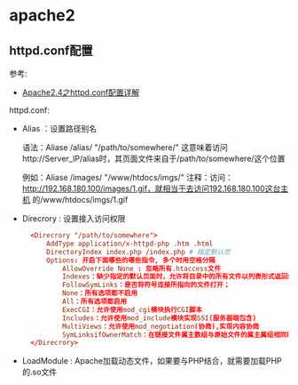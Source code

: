 # apache2
## httpd.conf配置
参考:
- [Apache2.4之httpd.conf配置详解](https://blog.csdn.net/a88073327/article/details/80921808)

httpd.conf:
- Alias ：设置路径别名

    语法：Aliase    /alias/        "/path/to/somewhere/"
    这意味着访问http://Server_IP/alias时，其页面文件来自于/path/to/somewhere/这个位置

    例如：Aliase    /images/    "/www/htdocs/imgs/"
    注释：访问：http://192.168.180.100/images/1.gif，就相当于去访问192.168.180.100这台主机  的/www/htdocs/imgs/1.gif

- Direcrory : 设置接入访问权限

  ```conf
    <Direcrory "/path/to/somewhere">
        AddType application/x-httpd-php .htm .html
        DirectoryIndex index.php /index.php # 指定默认页
        Options: 开启下面哪些的哪些指令, 多个时用空格分隔
            AllowOverride None : 忽略所有.htaccess文件
            Indexes：缺少指定的默认页面时，允许将目录中的所有文件以列表形式返回给用户；
            FollowSymLinks：是否将符号连接所指向的文件打开；
            None：所有选项都不启用
            All：所有选项都启用
            ExecCGI：允许使用mod_cgi模块执行CGI脚本
            Includes：允许使用mod_include模块实现SSI(服务器端包含)
            MultiViews：允许使用mod_negotiation(协商),实现内容协商
            SymLinksifOwnerMatch：在链接文件属主数组与原始文件的属主属组相同时，允许跟随符号链接所指向的原始文件；
    </Direcrory>
   ```
   
- LoadModule :  Apache加载动态文件，如果要与PHP结合，就需要加载PHP的.so文件
